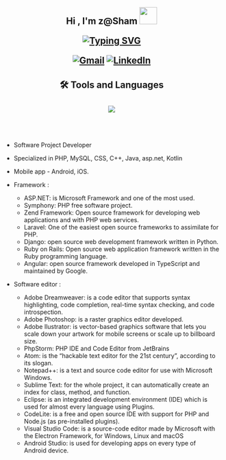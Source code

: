 <article class="markdown-body entry-content container-lg f5" itemprop="text">
<div class="markdown-heading" dir="auto"><h1 align="center" class="heading-element" dir="auto">Hi , I'm z@Sham <animated-image data-catalyst="" style="width: 35px;">
      <img src="https://camo.githubusercontent.com/0c732027af8a28d138e3698181f7be7c9b97d443b4beb9c7ce8ec4cffc6b4767/68747470733a2f2f6d656469612e67697068792e636f6d2f6d656469612f6876524a434c467a6361737252346961377a2f67697068792e676966" data-canonical-src="https://media.giphy.com/media/hvRJCLFzcasrR4ia7z/giphy.gif" width="41" height="40" style="max-width: 50%; display: inline-block;" data-target="animated-image.originalImage">
<p align="center" dir="auto">
      <span class="AnimatedImagePlayer" data-target="animated-image.player" hidden="">
        <a data-target="animated-image.replacedLink" class="AnimatedImagePlayer-images" href="https://camo.githubusercontent.com/0c732027af8a28d138e3698181f7be7c9b97d443b4beb9c7ce8ec4cffc6b4767/68747470733a2f2f6d656469612e67697068792e636f6d2f6d656469612f6876524a434c467a6361737252346961377a2f67697068792e676966" target="_blank">
        
<p align="center" dir="auto">
<a href="https://git.io/typing-svg"><img src="https://readme-typing-svg.demolab.com?font=Fira+Code&pause=1000&color=FF8D20&center=true&random=true&width=435&lines=Computer+Programmer;Machine+Learning+Software;Android+Developer;Data+Software;Cloud+Engineer;Backend+Developer;Full+Stack+Developer;Graduate+of+Universiti+Industri+Selangor+(UNiSEL);Graduate+of+Universiti+Teknologi+Malaysia+(UTM);Always+learning+new+thing" alt="Typing SVG" /></a>

<p align="center" dir="auto">
  <a href="mailto:tomyagung@gmail.com"><img src="https://camo.githubusercontent.com/eaac252d0e3c7c287b34bd1db467a8953d908fa88ab4d11deae8aee89ff145c1/68747470733a2f2f696d672e736869656c64732e696f2f62616467652f676d61696c2d2532334541343333352e7376673f7374796c653d706c6173746963266c6f676f3d676d61696c266c6f676f436f6c6f723d7768697465" alt="Gmail" data-canonical-src="https://img.shields.io/badge/gmail-%23EA4335.svg?style=plastic&amp;logo=gmail&amp;logoColor=white" style="max-width: 100%;"></a>
  <a href="https://www.linkedin.com/in/zurisham-yunus-31721a3b/" rel="nofollow"><img src="https://camo.githubusercontent.com/e9936ff00928028fc610bb2b3ed5a3e41a1d082e62436bd0f8ec2f2c7efba609/68747470733a2f2f696d672e736869656c64732e696f2f62616467652f6c696e6b6564696e2d2532333041363643322e7376673f7374796c653d706c6173746963266c6f676f3d6c696e6b6564696e266c6f676f436f6c6f723d7768697465" alt="LinkedIn" data-canonical-src="https://img.shields.io/badge/linkedin-%230A66C2.svg?style=plastic&amp;logo=linkedin&amp;logoColor=white" style="max-width: 100%;"></a>
</p>

<div class="markdown-heading" dir="auto"><h4 class="heading-element" dir="auto">🛠️ Tools and Languages</h4>
<p align="center">
    <img src="https://skillicons.dev/icons?i=laravel,ps,php,wordpress,mysql,java,js,jquery,kotlin,docker,html,htmx,c,cpp,visualstudio,vscode,androidstudio,nginx,nodejs,npm,raspberrypi,bootstrap,css,discord,discordjs,eclipse,firebase,git,github,gmail,powershell,py,sublime,svg" />
</p></div>
<p align="center" dir="auto">

</p>
<p align="center" dir="auto">&nbsp;</p>
<span class="AnimatedImagePlayer-controls" data-target="animated-image.controls" hidden=""><svg aria-hidden="true" class="octicon" xmlns="http://www.w3.org/2000/svg" viewBox="0 0 16 16" width="16" height="16">
    <path fill-rule="evenodd" d="M10.604 1h4.146a.25.25 0 01.25.25v4.146a.25.25 0 01-.427.177L13.03 4.03 9.28 7.78a.75.75 0 01-1.06-1.06l3.75-3.75-1.543-1.543A.25.25 0 0110.604 1zM3.75 2A1.75 1.75 0 002 3.75v8.5c0 .966.784 1.75 1.75 1.75h8.5A1.75 1.75 0 0014 12.25v-3.5a.75.75 0 00-1.5 0v3.5a.25.25 0 01-.25.25h-8.5a.25.25 0 01-.25-.25v-8.5a.25.25 0 01.25-.25h3.5a.75.75 0 000-1.5h-3.5z"></path>
            </svg>
      </span>
      </span></animated-image></p>
</article>

- Software Project Developer 

- Specialized in PHP, MySQL, CSS, C++, Java, asp.net, Kotlin

- Mobile app - Android, iOS.

- Framework :
  
  * ASP.NET: is Microsoft Framework and one of the most used.
  * Symphony: PHP free software project.
  * Zend Framework: Open source framework for developing web applications and with PHP web services.
  * Laravel: One of the easiest open source frameworks to assimilate for PHP.
  * Django: open source web development framework written in Python.
  * Ruby on Rails: Open source web application framework written in the Ruby programming language.
  * Angular: open source framework developed in TypeScript and maintained by Google.

- Software editor :

  * Adobe Dreamweaver: is a code editor that supports syntax highlighting, code completion, real-time syntax checking, and code introspection.
  * Adobe Photoshop: is a raster graphics editor developed.
  * Adobe Ilustrator: is vector-based graphics software that lets you scale down your artwork for mobile screens or scale up to billboard size.
  * PhpStorm: PHP IDE and Code Editor from JetBrains
  * Atom: is the “hackable text editor for the 21st century”, according to its slogan.
  * Notepad++: is a text and source code editor for use with Microsoft Windows.
  * Sublime Text: for the whole project, it can automatically create an index for class, method, and function.
  * Eclipse: is an integrated development environment (IDE) which is used for almost every language using Plugins.
  * CodeLite:  is a free and open source IDE with support for PHP and Node.js (as pre-installed plugins).
  * Visual Studio Code: is a source-code editor made by Microsoft with the Electron Framework, for Windows, Linux and macOS
  * Android Studio: is used for developing apps on every type of Android device.




<!---
zsham/zsham is a ✨ special ✨ repository because its `README.md` (this file) appears on your GitHub profile.
You can click the Preview link to take a look at your changes.
--->
